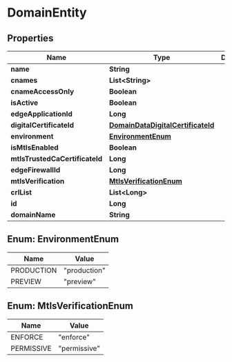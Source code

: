 

# DomainEntity


## Properties

| Name | Type | Description | Notes |
|------------ | ------------- | ------------- | -------------|
|**name** | **String** |  |  [optional] |
|**cnames** | **List&lt;String&gt;** |  |  [optional] |
|**cnameAccessOnly** | **Boolean** |  |  [optional] |
|**isActive** | **Boolean** |  |  [optional] |
|**edgeApplicationId** | **Long** |  |  [optional] |
|**digitalCertificateId** | [**DomainDataDigitalCertificateId**](DomainDataDigitalCertificateId.md) |  |  [optional] |
|**environment** | [**EnvironmentEnum**](#EnvironmentEnum) |  |  [optional] |
|**isMtlsEnabled** | **Boolean** |  |  [optional] |
|**mtlsTrustedCaCertificateId** | **Long** |  |  [optional] |
|**edgeFirewallId** | **Long** |  |  [optional] |
|**mtlsVerification** | [**MtlsVerificationEnum**](#MtlsVerificationEnum) |  |  [optional] |
|**crlList** | **List&lt;Long&gt;** |  |  [optional] |
|**id** | **Long** |  |  [optional] |
|**domainName** | **String** |  |  [optional] |



## Enum: EnvironmentEnum

| Name | Value |
|---- | -----|
| PRODUCTION | &quot;production&quot; |
| PREVIEW | &quot;preview&quot; |



## Enum: MtlsVerificationEnum

| Name | Value |
|---- | -----|
| ENFORCE | &quot;enforce&quot; |
| PERMISSIVE | &quot;permissive&quot; |



